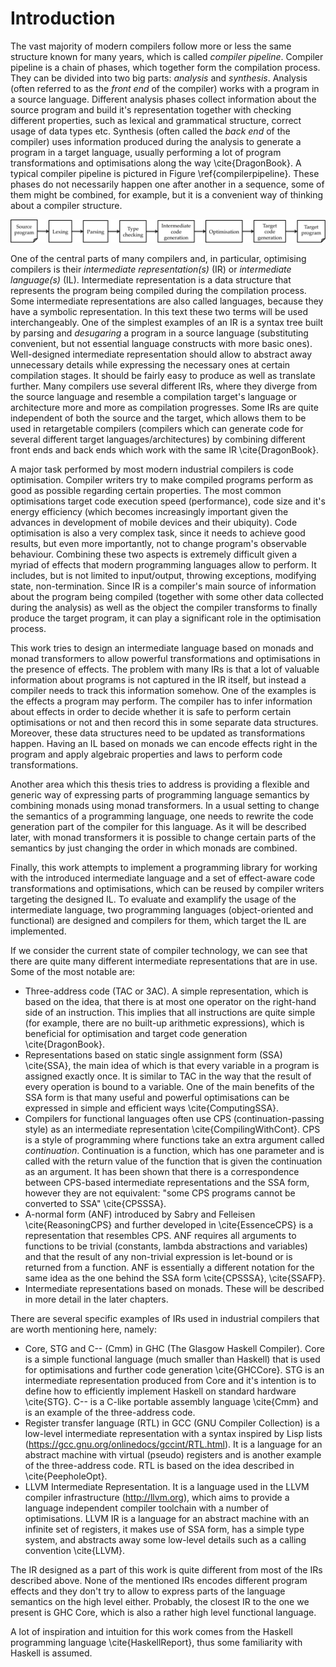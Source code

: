# Introduction

The vast majority of modern compilers follow more or less the same structure
known for many years, which is called *compiler pipeline*. Compiler pipeline is
a chain of phases, which together form the compilation process. They can be
divided into two big parts: *analysis* and *synthesis*.  Analysis (often
referred to as the *front end* of the compiler) works with a program in a
source language. Different analysis phases collect information about the source
program and build it's representation together with checking different
properties, such as lexical and grammatical structure, correct usage of data
types etc. Synthesis (often called the *back end* of the compiler) uses
information produced during the analysis to generate a program in a target
language, usually performing a lot of program transformations and optimisations
along the way \cite{DragonBook}. A typical compiler pipeline is pictured in
Figure \ref{compilerpipeline}. These phases do not necessarily happen one after
another in a sequence, some of them might be combined, for example, but it is a
convenient way of thinking about a compiler structure.

![Compiler pipeline\label{compilerpipeline}](CompilerPipeline.png)

One of the central parts of many compilers and, in particular, optimising
compilers is their *intermediate representation(s)* (IR) or *intermediate
language(s)* (IL). Intermediate representation is a data structure that
represents the program being compiled during the compilation process. Some
intermediate representations are also called languages, because they have a
symbolic representation. In this text these two terms will be used
interchangeably. One of the simplest examples of an IR is a syntax tree built
by parsing and *desugaring* a program in a source language (substituting
convenient, but not essential language constructs with more basic ones).
Well-designed intermediate representation should allow to abstract away
unnecessary details while expressing the necessary ones at certain compilation
stages. It should be fairly easy to produce as well as translate further. Many
compilers use several different IRs, where they diverge from the source
language and resemble a compilation target's language or architecture more and
more as compilation progresses. Some IRs are quite independent of both the
source and the target, which allows them to be used in retargetable compilers
(compilers which can generate code for several different target
languages/architectures) by combining different front ends and back ends which
work with the same IR \cite{DragonBook}.

A major task performed by most modern industrial compilers is code
optimisation. Compiler writers try to make compiled programs perform as good as
possible regarding certain properties. The most common optimisations target
code execution speed (performance), code size and it's energy efficiency (which
becomes increasingly important given the advances in development of mobile
devices and their ubiquity). Code optimisation is also a very complex task,
since it needs to achieve good results, but even more importantly, not to
change program's observable behaviour. Combining these two aspects is extremely
difficult given a myriad of effects that modern programming languages allow to
perform. It includes, but is not limited to input/output, throwing exceptions,
modifying state, non-termination. Since IR is a compiler's main source of
information about the program being compiled (together with some other data
collected during the analysis) as well as the object the compiler transforms to
finally produce the target program, it can play a significant role in the
optimisation process.

This work tries to design an intermediate language based on monads and monad
transformers to allow powerful transformations and optimisations in the
presence of effects. The problem with many IRs is that a lot of valuable
information about programs is not captured in the IR itself, but instead a
compiler needs to track this information somehow.  One of the examples is the
effects a program may perform. The compiler has to infer information about
effects in order to decide whether it is safe to perform certain optimisations
or not and then record this in some separate data structures. Moreover, these
data structures need to be updated as transformations happen. Having an IL
based on monads we can encode effects right in the program and apply algebraic
properties and laws to perform code transformations.

Another area which this thesis tries to address is providing a flexible and
generic way of expressing parts of programming language semantics by combining
monads using monad transformers. In a usual setting to change the semantics of
a programming language, one needs to rewrite the code generation part of the
compiler for this language. As it will be described later, with monad
transformers it is possible to change certain parts of the semantics by just
changing the order in which monads are combined.

Finally, this work attempts to implement a programming library for working with
the introduced intermediate language and a set of effect-aware code
transformations and optimisations, which can be reused by compiler writers
targeting the designed IL. To evaluate and examplify the usage of the
intermediate language, two programming languages (object-oriented and
functional) are designed and compilers for them, which target the IL are
implemented.

If we consider the current state of compiler technology, we can see that there
are quite many different intermediate representations that are in use. Some of
the most notable are:

* Three-address code (TAC or 3AC). A simple representation, which is based on
  the idea, that there is at most one operator on the right-hand side of an
  instruction. This implies that all instructions are quite simple (for example,
  there are no built-up arithmetic expressions), which is beneficial for
  optimisation and target code generation \cite{DragonBook}.
* Representations based on static single assignment form (SSA) \cite{SSA}, the
  main idea of which is that every variable in a program is assigned exactly
  once. It is similar to TAC in the way that the result of every operation is
  bound to a variable. One of the main benefits of the SSA form is that many
  useful and powerful optimisations can be expressed in simple and efficient ways
  \cite{ComputingSSA}.
* Compilers for functional languages often use CPS (continuation-passing style)
  as an intermediate representation \cite{CompilingWithCont}. CPS is a style of
  programming where functions take an extra argument called *continuation*.
  Continuation is a function, which has one parameter and is called with the
  return value of the function that is given the continuation as an argument. It
  has been shown that there is a correspondence between CPS-based intermediate
  representations and the SSA form, however they are not equivalent: "some CPS
  programs cannot be converted to SSA" \cite{CPSSSA}.
* A-normal form (ANF) introduced by Sabry and Felleisen \cite{ReasoningCPS} and
  further developed in \cite{EssenceCPS} is a representation that resembles
  CPS. ANF requires all arguments to functions to be trivial (constants, lambda
  abstractions and variables) and that the result of any non-trivial expression
  is let-bound or is returned from a function. ANF is essentially a different
  notation for the same idea as the one behind the SSA form \cite{CPSSSA},
  \cite{SSAFP}.
* Intermediate representations based on monads. These will be described in more
  detail in the later chapters.

There are several specific examples of IRs used in industrial compilers that
are worth mentioning here, namely:

* Core, STG and C-\- (Cmm) in GHC (The Glasgow
  Haskell Compiler). Core is a simple functional language (much smaller than
  Haskell) that is used for optimisations and further code generation
  \cite{GHCCore}. STG is an intermediate representation produced from Core and
  it's intention is to define how to efficiently implement Haskell on standard
  hardware \cite{STG}. C-\- is a C-like portable assembly language \cite{Cmm} and
  is an example of the three-address code.
* Register transfer language (RTL) in GCC (GNU Compiler Collection) is a
  low-level intermediate representation with a syntax inspired by Lisp lists
  (<https://gcc.gnu.org/onlinedocs/gccint/RTL.html>). It is a language for an
  abstract machine with virtual (pseudo) registers and is another example of the
  three-address code. RTL is based on the idea described in \cite{PeepholeOpt}.
* LLVM Intermediate Representation. It is a language used in the LLVM compiler
  infrastructure (<http://llvm.org>), which aims to provide a language
  independent compiler toolchain with a number of optimisations. LLVM IR is a
  language for an abstract machine with an infinite set of registers, it makes
  use of SSA form, has a simple type system, and abstracts away some low-level
  details such as a calling convention \cite{LLVM}.

The IR designed as a part of this work is quite different from most of the IRs
described above. None of the mentioned IRs encodes different program effects
and they don't try to allow to express parts of the language semantics on the
high level either. Probably, the closest IR to the one we present is GHC Core,
which is also a rather high level functional language.

A lot of inspiration and intuition for this work comes from the Haskell
programming language \cite{HaskellReport}, thus some familiarity with Haskell
is assumed.

